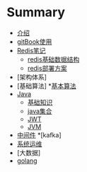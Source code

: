 # Summary

* [介绍](README.md)
* [gitBook使用](gitbookCommand.md)
* [Redis笔记](redis/README.md)
    * [redis基础数据结构](redis/redisBook.md)
    * [redis部署方案](redis/redisDeploy.md)
* [架构体系]
* [基础算法]
    *[基本算法](algorithm/base.md)
* [Java](java/README.md)
    * [基础知识](java/base.md)
    * [java集合](java/collection.md)
    * [JWT](java/jwt.md)
    * [JVM](java/better_tools.md)
* [中间件](middleware/README.md)
    *[kafka]
* [系统运维](ops/README.md)
* [大数据]
* [golang](golang/README.md)
